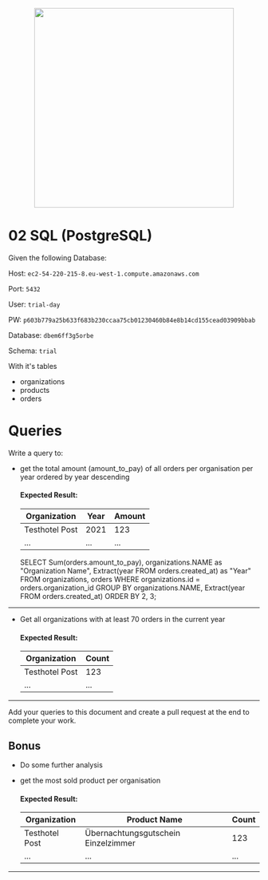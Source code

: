 <p align="center"><a href="https://additive.eu" target="_blank"><img src="https://raw.githubusercontent.com/additive-apps/trial-day/master/logo.png" width="400"></a></p>


# 02 SQL (PostgreSQL)

Given the following Database:

Host: `ec2-54-220-215-8.eu-west-1.compute.amazonaws.com`

Port: `5432`

User: `trial-day`

PW: `p603b779a25b633f683b230ccaa75cb01230460b84e8b14cd155cead03909bbab`

Database: `dbem6ff3g5orbe`

Schema: `trial`

With it's tables

- organizations
- products
- orders

# Queries

Write a query to:

- get the total amount (amount_to_pay) of all orders per organisation per year ordered by year descending

    #### Expected Result:
    | Organization | Year | Amount |
    | ------------ | ---- | ----- |
    | Testhotel Post | 2021 | 123 |
    | ... | ... | ... |
    
    SELECT Sum(orders.amount_to_pay),
       organizations.NAME as "Organization Name",
       Extract(year FROM orders.created_at) as "Year"
FROM   organizations,
       orders
WHERE  organizations.id = orders.organization_id
GROUP  BY organizations.NAME,
          Extract(year FROM orders.created_at)
ORDER BY 2, 3; 
---

- Get all organizations with at least 70 orders in the current year
    #### Expected Result:
  
    | Organization | Count |
    | ------------ | ----- |
    | Testhotel Post | 123 |
    | ... | ... |
---

Add your queries to this document and create a pull request at the end to complete your work.

## Bonus


- Do some further analysis
- get the most sold product per organisation

  #### Expected Result:

  | Organization | Product Name | Count |
  | ------------ | ---- | ----- |
  | Testhotel Post | Übernachtungsgutschein Einzelzimmer | 123 |
  | ... | ... | ... |
---
